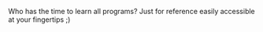 Who has the time to learn all programs? 
Just for reference easily accessible at your fingertips ;)

